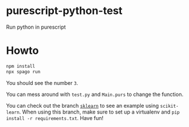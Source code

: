 # purescript-python-test

Run python in purescript

# Howto

```bash
npm install
npx spago run
```

You should see the number `3`.

You can mess around with `test.py` and `Main.purs` to change the function.

You can check out the branch [`sklearn`](https://github.com/mikesol/purescript-python-hack/tree/sklearn) to see an example using `scikit-learn`. When using this branch, make sure to set up a virtualenv and `pip install -r requirements.txt`. Have fun!
